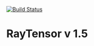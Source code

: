 [![Build Status](https://app.travis-ci.com/AdvoCut007/RayTensor.svg?branch=main)](https://app.travis-ci.com/AdvoCut007/RayTensor)
# RayTensor v 1.5
